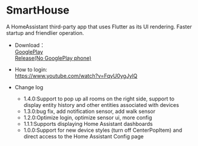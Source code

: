 # SmartHouse
A HomeAssistant third-party app that uses Flutter as its UI rendering. Faster startup and friendlier operation.

* Download：  
[GooglePlay](https://play.google.com/store/apps/details?id=cn.yzapp.flutter.ha)  
[Release(No GooglePlay phone)](https://github.com/nesror/SmartHouse/releases)

* How to login:  
https://www.youtube.com/watch?v=FqyU0ygJylQ

* Change log
  * 1.4.0:Support to pop up all rooms on the right side, support to display entity history and other entities associated with devices
  * 1.3.0:bug fix, add notification sensor, add  walk sensor
  * 1.2.0:Optimize login, optimize sensor ui, more config
  * 1.1.1:Supports displaying Home Assistant dashboards
  * 1.0.0:Support for new device styles (turn off CenterPopItem) and direct access to the Home Assistant Config page
